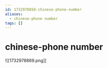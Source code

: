```yaml
---
id: 1732978858-chinese-phone-number
aliases:
  - chinese-phone number
tags: []
---
```


# chinese-phone number
![[1732978869.png]]

